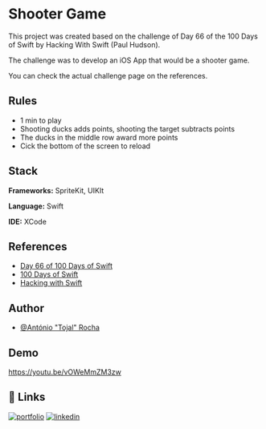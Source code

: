 
# Shooter Game

This project was created based on the challenge of Day 66 of the 100 Days of Swift by Hacking With Swift (Paul Hudson).

The challenge was to develop an iOS App that would be a shooter game.

You can check the actual challenge page on the references.



## Rules

- 1 min to play
- Shooting ducks adds points, shooting the target subtracts points
- The ducks in the middle row award more points
- Cick the bottom of the screen to reload


## Stack

**Frameworks:** SpriteKit, UIKIt

**Language:** Swift

**IDE:** XCode


## References

 - [Day 66 of 100 Days of Swift](hhttps://www.hackingwithswift.com/100/66)
 - [100 Days of Swift](https://www.hackingwithswift.com/100/)
 - [Hacking with Swift](https://www.hackingwithswift.com/)


## Author

- [@António "Tojal" Rocha](https://github.com/T0jal)


## Demo

https://youtu.be/vOWeMmZM3zw

## 🔗 Links
[![portfolio](https://img.shields.io/badge/my_portfolio-000?style=for-the-badge&logo=ko-fi&logoColor=white)](https://tojal.pt/)
[![linkedin](https://img.shields.io/badge/linkedin-0A66C2?style=for-the-badge&logo=linkedin&logoColor=white)](https://www.linkedin.com/antoniopedrosilvarocha)
